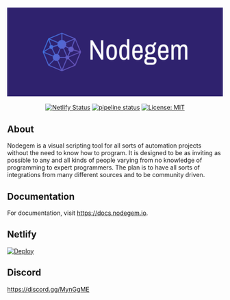 <div style="text-align: center;">

[![Nodegem.io](cover.png 'Nodegem.io')](https://www.nodegem.io)

[![Netlify Status](https://api.netlify.com/api/v1/badges/061a935b-5ae2-46d1-a685-a2ef83df940a/deploy-status)](https://app.netlify.com/sites/nodegem/deploys)
[![pipeline status](https://gitlab.com/nodegem/nodegem/badges/master/pipeline.svg)](https://gitlab.com/nodegem/nodegem/commits/master)
[![License: MIT](https://img.shields.io/badge/License-MIT-green.svg)](https://opensource.org/licenses/MIT)

</div>

## About

Nodegem is a visual scripting tool for all sorts of automation projects without the need to know how to program. It is designed to be as inviting as possible to any and all kinds of people varying from no knowledge of programming to expert programmers. The plan is to have all sorts of integrations from many different sources and to be community driven.

## Documentation

For documentation, visit https://docs.nodegem.io.

## Netlify

[![Deploy](https://www.netlify.com/img/deploy/button.svg)](https://app.netlify.com/start/deploy?repository=https://gitlab.com/nodegem/nodegem-web)

## Discord

https://discord.gg/MynGgME
